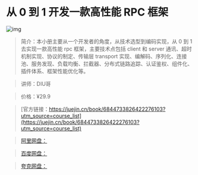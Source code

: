 # 从 0 到 1 开发一款高性能 RPC 框架

![img](../../assets/72a8138ed4e941b5ab457ee6f11d15ca~tplv-k3u1fbpfcp-no-mark:280:280:200:280.png)

> 简介：本小册主要从一个开发者的角度，从技术选型到编码实现，从 0 到 1去实现一款高性能 rpc 框架，主要技术点包括 client 和 server 通讯、超时机制实现、协议的制定、传输层 transport 实现、编解码、序列化、连接池、服务发现、负载均衡、拦截器、分布式链路追踪、认证鉴权、组件化、插件体系、框架性能优化等。

> 讲师：DIU哥

> 价格：¥29.9

> [官方链接：https://juejin.cn/book/6844733826422276103?utm_source=course_list](https://juejin.cn/book/6844733826422276103?utm_source=course_list)

> [阿里网盘：]()

> [百度网盘：]()

> [夸克网盘：]()
